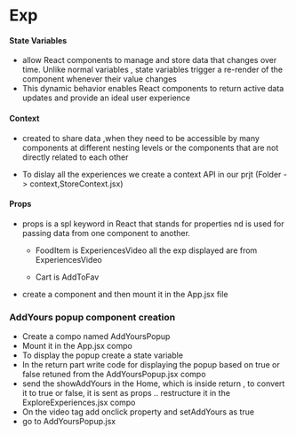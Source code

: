 # Exp

#### State Variables 

- allow React components to manage and store data that changes over time. Unlike normal variables , state variables trigger a re-render of the component whenever their value changes
- This dynamic behavior enables React components to return active data updates and provide an ideal user experience

#### Context 

- created to share data ,when they need to be accessible by many components at different nesting levels or the components that are not directly related to each other

- To dislay all the experiences we create a context API in our prjt (Folder -> context,StoreContext.jsx)

#### Props

- props is a spl keyword in React that stands for properties nd is used for passing data from one component to another.
  
  - FoodItem is ExperiencesVideo
    all the exp displayed are from ExperiencesVideo

  - Cart is AddToFav
- create a component and then mount it in the App.jsx file

### AddYours popup component creation 

- Create a compo named AddYoursPopup
- Mount it in the App.jsx compo
- To display the popup create a state variable
- In the return part write code for displaying the popup based on true or false retuned from the AddYoursPopup.jsx compo
- send the showAddYours in the Home, which is inside return , to convert it to true or false, it is sent as props .. restructure it in the ExploreExperiences.jsx compo 
- On the video tag add onclick property and setAddYours as true
- go to AddYoursPopup.jsx
